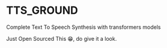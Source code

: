 # TTS_GROUND
Complete Text To Speech Synthesis with transformers models

Just Open Sourced This 😁, do give it a look.
